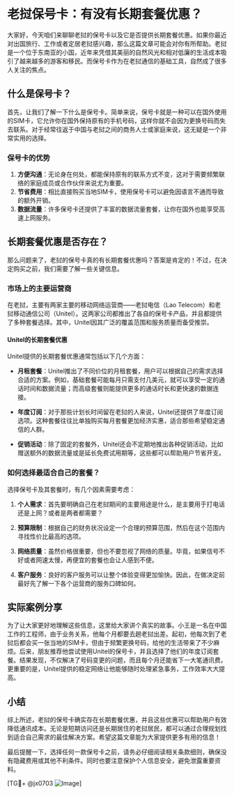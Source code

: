 # 老挝保号卡：有没有长期套餐优惠？

大家好，今天咱们来聊聊老挝的保号卡以及它是否提供长期套餐优惠。如果你最近对出国旅行、工作或者定居老挝感兴趣，那么这篇文章可能会对你有所帮助。老挝是一个位于东南亚的小国，近年来凭借其美丽的自然风光和相对低廉的生活成本吸引了越来越多的游客和移民。而保号卡作为在老挝通信的基础工具，自然成了很多人关注的焦点。

## 什么是保号卡？

首先，让我们了解一下什么是保号卡。简单来说，保号卡就是一种可以在国外使用的SIM卡，它允许你在国外保持原有的手机号码，这样你就不会因为更换号码而失去联系。对于经常往返于中国与老挝之间的商务人士或家庭来说，这无疑是一个非常实用的选择。

### 保号卡的优势

1. **方便沟通**：无论身在何处，都能保持原有的联系方式不变，这对于需要频繁联络的家庭成员或合作伙伴来说尤为重要。
2. **节省费用**：相比直接购买当地SIM卡，使用保号卡可以避免因语言不通而导致的额外开销。
3. **数据流量**：许多保号卡还提供了丰富的数据流量套餐，让你在国外也能享受高速上网服务。

## 长期套餐优惠是否存在？

那么问题来了，老挝的保号卡真的有长期套餐优惠吗？答案是肯定的！不过，在决定购买之前，我们需要了解一些关键信息。

### 市场上的主要运营商

在老挝，主要有两家主要的移动网络运营商——老挝电信（Lao Telecom）和老挝移动通信公司（Unitel）。这两家公司都推出了各自的保号卡产品，并且都提供了多种套餐选择。其中，Unitel因其广泛的覆盖范围和服务质量而备受推崇。

#### Unitel的长期套餐优惠

Unitel提供的长期套餐优惠通常包括以下几个方面：

- **月租套餐**：Unitel推出了不同价位的月租套餐，用户可以根据自己的需求选择合适的方案。例如，基础套餐可能每月只需支付几美元，就可以享受一定的通话时间和数据流量；而高级套餐则能提供更多的通话时长和更快速的数据连接。
  
- **年度订阅**：对于那些计划长时间留在老挝的人来说，Unitel还提供了年度订阅选项。这种套餐往往比单独购买每月套餐更加经济实惠，适合那些希望稳定通信的人群。

- **促销活动**：除了固定的套餐外，Unitel还会不定期地推出各种促销活动，比如赠送额外的数据流量或是延长免费试用期等，这些都可以帮助用户节省开支。

### 如何选择最适合自己的套餐？

选择保号卡及其套餐时，有几个因素需要考虑：

1. **个人需求**：首先要明确自己在老挝期间的主要用途是什么，是主要用于打电话还是上网？或者是两者都需要？
   
2. **预算限制**：根据自己的财务状况设定一个合理的预算范围，然后在这个范围内寻找性价比最高的选项。

3. **网络质量**：虽然价格很重要，但也不要忽视了网络的质量。毕竟，如果信号不好或者网速太慢，再便宜的套餐也会让人感到不便。

4. **客户服务**：良好的客户服务可以让整个体验变得更加愉快。因此，在做决定前最好先了解一下各个运营商的服务口碑如何。

## 实际案例分享

为了让大家更好地理解这些信息，这里给大家讲个真实的故事。小王是一名在中国工作的工程师，由于业务关系，他每个月都要去趟老挝出差。起初，他每次到了老挝后都会买一张当地的SIM卡，但由于频繁更换号码，给他的生活带来了不少麻烦。后来，朋友推荐他尝试使用Unitel的保号卡，并且选择了他们的年度订阅套餐。结果发现，不仅解决了号码变更的问题，而且每个月还能省下一大笔通讯费。更重要的是，Unitel提供的稳定网络让他能够随时处理紧急事务，工作效率大大提高。

## 小结

综上所述，老挝的保号卡确实存在长期套餐优惠，并且这些优惠可以帮助用户有效降低通讯成本。无论是短期访问还是长期居住的老挝居民，都可以通过合理规划找到适合自己需求的最佳解决方案。希望这篇文章能为大家提供更多有用的信息！

最后提醒一下，选择任何一款保号卡之前，请务必仔细阅读相关条款细则，确保没有隐藏费用或其他不利条件。同时也要注意保护个人信息安全，避免泄露重要资料。

[TG💪+ @jx0703 ![Image](https://github.com/user-attachments/assets/dbca1d08-cadb-493c-b0ec-ad6f7a83f270)]